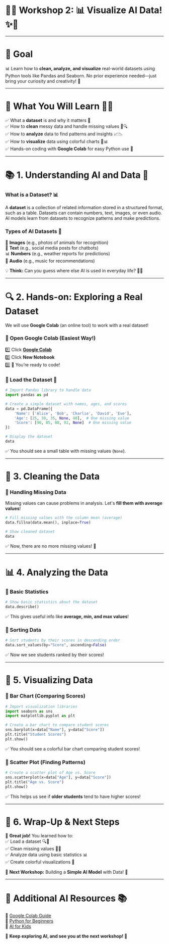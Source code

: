 # 🚀✨ **Workshop 2: 📊 Visualize AI Data!** ✨🚀  

---

# 🎯 **Goal**  
📊 Learn how to **clean, analyze, and visualize** real-world datasets using Python tools like Pandas and Seaborn. No prior experience needed—just bring your curiosity and creativity! 🚀  

---

# 📌 **What You Will Learn** 🧠💡  
✅ What a **dataset** is and why it matters 📂  
✅ How to **clean** messy data and handle missing values 🧹🔍  
✅ How to **analyze** data to find patterns and insights 📈📉  
✅ How to **visualize** data using colorful charts 🎨📊  
✅ Hands-on coding with **Google Colab** for easy Python use 🚀  

---

# 📚 **1. Understanding AI and Data** 🤔  

### **What is a Dataset?** 📊  
A **dataset** is a collection of related information stored in a structured format, such as a table. Datasets can contain numbers, text, images, or even audio. AI models learn from datasets to recognize patterns and make predictions. 

### **Types of AI Datasets** 🧠  
📸 **Images** (e.g., photos of animals for recognition)  
📜 **Text** (e.g., social media posts for chatbots)  
📊 **Numbers** (e.g., weather reports for predictions)  
🎵 **Audio** (e.g., music for recommendations)  

💡 **Think:** Can you guess where else AI is used in everyday life? 🤔💭  

---

# 🔍 **2. Hands-on: Exploring a Real Dataset**  

We will use **Google Colab** (an online tool) to work with a real dataset!  

### **🚀 Open Google Colab (Easiest Way!)**  
1️⃣ Click **[Google Colab](https://colab.research.google.com/)**  
2️⃣ Click **New Notebook**  
3️⃣ 🎉 You’re ready to code!  

### **🔹 Load the Dataset** 💾  
```python
# Import Pandas library to handle data
import pandas as pd  

# Create a simple dataset with names, ages, and scores
data = pd.DataFrame({  
    'Name': ['Alice', 'Bob', 'Charlie', 'David', 'Eve'],  
    'Age': [25, 30, 35, None, 40],  # One missing value
    'Score': [90, 85, 88, 92, None]  # One missing value
})  

# Display the dataset
data  
```
✅ You should see a small table with missing values (`None`).  

---

# 🧹 **3. Cleaning the Data**  

### **🔹 Handling Missing Data**  
Missing values can cause problems in analysis. Let's **fill them with average values**!  
```python
# Fill missing values with the column mean (average)
data.fillna(data.mean(), inplace=True)  

# Show cleaned dataset
data  
```
✅ Now, there are no more missing values! 🎉  

---

# 📊 **4. Analyzing the Data**  

### **🔹 Basic Statistics**  
```python
# Show basic statistics about the dataset
data.describe()  
```
✅ This gives useful info like **average, min, and max values**!  

### **🔹 Sorting Data**  
```python
# Sort students by their scores in descending order
data.sort_values(by="Score", ascending=False)  
```
✅ Now we see students ranked by their scores!  

---

# 🎨 **5. Visualizing Data**  

### **🔹 Bar Chart (Comparing Scores)**  
```python
# Import visualization libraries
import seaborn as sns  
import matplotlib.pyplot as plt  

# Create a bar chart to compare student scores
sns.barplot(x=data["Name"], y=data["Score"])  
plt.title("Student Scores")  
plt.show()  
```
✅ You should see a colorful bar chart comparing student scores!  

### **🔹 Scatter Plot (Finding Patterns)**  
```python
# Create a scatter plot of Age vs. Score
sns.scatterplot(x=data["Age"], y=data["Score"])  
plt.title("Age vs. Score")  
plt.show()  
```
✅ This helps us see if **older students** tend to have higher scores!  

---

# 🎯 **6. Wrap-Up & Next Steps**  

🎉 **Great job!** You learned how to:  
✅ Load a dataset 🔍📂  
✅ Clean missing values 🧹✨  
✅ Analyze data using basic statistics 📊  
✅ Create colorful visualizations 🎨  

🚀 **Next Workshop:** Building a **Simple AI Model** with Data! 🤖  

---

# 🔗 **Additional AI Resources** 📚  
📌 [Google Colab Guide](https://colab.research.google.com/)  
📌 [Python for Beginners](https://www.python.org/about/gettingstarted/)  
📌 [AI for Kids](https://teachablemachine.withgoogle.com/)  

🎉 **Keep exploring AI, and see you at the next workshop! 🚀**
